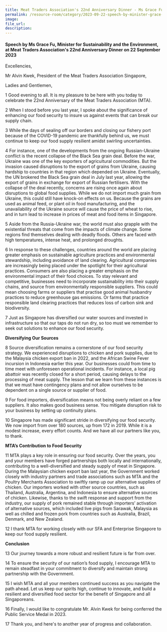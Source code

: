 ```yaml
---  
title: Meat Traders Association's 22nd Anniversary Dinner - Ms Grace Fu  
permalink: /resource-room/category/2023-09-22-speech-by-minister-grace-fu-at-meat-traders-association-22nd-anniversary-dinner
image:  
file_url:  
description:  
---  
```


#### Speech by Ms Grace Fu, Minister for Sustainability and the Environment, at Meat Traders Association's 22nd Anniversary Dinner on 22 September 2023

Excellencies,  

Mr Alvin Kwek, President of the Meat Traders Association Singapore,  

Ladies and Gentlemen,  

1 Good evening to all. It is my pleasure to be here with you today to celebrate the 22nd Anniversary of the Meat Traders Association (MTA).  

2 When I stood before you last year, I spoke about the significance of enhancing our food security to insure us against events that can break our supply chain.  

3 While the days of sealing off our borders and closing our fishery port because of the COVID-19 pandemic are thankfully behind us, we must continue to keep our food supply resilient amidst swirling uncertainties.  

4 For instance, one of the developments from the ongoing Russian-Ukraine conflict is the recent collapse of the Black Sea grain deal. Before the war, Ukraine was one of the key exporters of agricultural commodities. But the invasion caused disruptions to the export of grains from Ukraine, causing hardship to countries in that region which depended on Ukraine. Eventually, the UN brokered the Black Sea grain deal in July last year, allowing the export of grains in exchange for export of Russian fertilisers. With the collapse of the deal recently, concerns are rising once again about disruptions to global food supplies. While we do not import much grain from Ukraine, this could still have knock-on effects on us. Because the grains are used as animal feed, or plant oil in food manufacturing, and the unavailability of the Ukraine source will cause the price of wheat to rise, and in turn lead to increase in prices of meat and food items in Singapore.  

5 Aside from the Russia-Ukraine war, the world must also grapple with the existential threats that come from the impacts of climate change. Some regions find themselves dealing with deadly floods. Others are faced with high temperatures, intense heat, and prolonged droughts.  

6 In response to these challenges, countries around the world are placing greater emphasis on sustainable agriculture practices and environmental stewardship, including avoidance of land clearing. Agricultural companies are increasingly being placed under the spotlight for their agricultural practices. Consumers are also placing a greater emphasis on the environmental impact of their food choices. To stay relevant and competitive, businesses need to incorporate sustainability into their supply chains, and source from environmentally responsible suppliers. This could mean choosing farms or suppliers that practise good animal husbandry practices to reduce greenhouse gas emissions. Or farms that practice responsible land clearing practices that reduces loss of carbon sink and biodiversity.  

7 Just as Singapore has diversified our water sources and invested in infrastructure so that our taps do not run dry, so too must we remember to seek out solutions to enhance our food security.  

**Diversifying Our Sources**  

8 Source diversification remains a cornerstone of our food security strategy. We experienced disruptions to chicken and pork supplies, due to the Malaysia chicken export ban in 2022, and the African Swine Fever incursion in Indonesia earlier this year. Our businesses could from time to time meet with unforeseen operational incidents. For instance, a local pig abattoir was recently closed for a short period, causing delays to the processing of meat supply. The lesson that we learn from these instances is that we must have contingency plans and not allow ourselves to be dependent on a single source or supplier of food.  

9 For food importers, diversification means not being overly reliant on a few suppliers. It also makes good business sense. You mitigate disruption risk to your business by setting up continuity plans.  

10 Singapore has made significant stride in diversifying our food security. We now import from over 180 sources, up from 172 in 2019. While it is a modest increase, every effort counts. And we have all our partners like you, to thank.  

**MTA’s Contribution to Food Security**  

11 MTA plays a key role in ensuring our food security. Over the years, you and your members have forged partnerships both locally and internationally, contributing to a well-diversified and steady supply of meat in Singapore. During the Malaysian chicken export ban last year, the Government worked closely with industry partners and trade associations such as MTA and the Poultry Merchants Association to swiftly ramp up our alternative supplies of chicken. Our importers worked with other source countries, such as Thailand, Australia, Argentina, and Indonesia to ensure alternative sources of chicken. Likewise, thanks to the swift response and support from the industry, our supply of pork remained stable through importers’ activation of alternative sources, which included live pigs from Sarawak, Malaysia as well as chilled and frozen pork from countries such as Australia, Brazil, Denmark, and New Zealand.  

12 I thank MTA for working closely with our SFA and Enterprise Singapore to keep our food supply resilient.  

**Conclusion**  

13 Our journey towards a more robust and resilient future is far from over.  

14 To ensure the security of our nation’s food supply, I encourage MTA to remain steadfast in your commitment to diversify and maintain strong partnership with the Government.  

15 I wish MTA and all your members continued success as you navigate the path ahead. Let us keep our spirits high, continue to innovate, and build a resilient and diversified food sector for the benefit of Singapore and all Singaporeans.  

16 Finally, I would like to congratulate Mr. Alvin Kwek for being conferred the Public Service Medal in 2023.  

17 Thank you, and here's to another year of progress and collaboration.  
